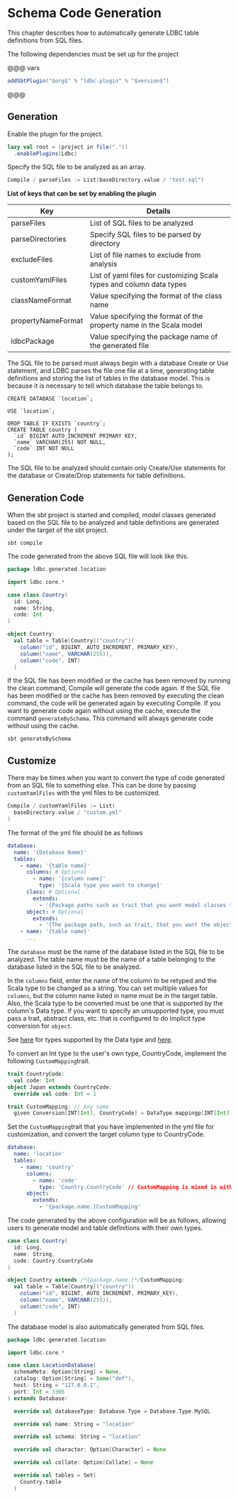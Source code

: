# Schema Code Generation

This chapter describes how to automatically generate LDBC table definitions from SQL files.

The following dependencies must be set up for the project

@@@ vars
```scala 3
addSbtPlugin("$org$" % "ldbc-plugin" % "$version$")
```
@@@

## Generation

Enable the plugin for the project.

```sbt
lazy val root = (project in file("."))
  .enablePlugins(Ldbc)
```

Specify the SQL file to be analyzed as an array.

```sbt
Compile / parseFiles := List(baseDirectory.value / "test.sql")
```

**List of keys that can be set by enabling the plugin**

| Key                | Details                                                              |
|--------------------|----------------------------------------------------------------------|
| parseFiles         | List of SQL files to be analyzed                                     |
| parseDirectories   | Specify SQL files to be parsed by directory                          |
| excludeFiles       | List of file names to exclude from analysis                          |
| customYamlFiles    | List of yaml files for customizing Scala types and column data types |
| classNameFormat    | Value specifying the format of the class name                        |
| propertyNameFormat | Value specifying the format of the property name in the Scala model  |
| ldbcPackage        | Value specifying the package name of the generated file              |

The SQL file to be parsed must always begin with a database Create or Use statement, and LDBC parses the file one file at a time, generating table definitions and storing the list of tables in the database model.
This is because it is necessary to tell which database the table belongs to.

```mysql
CREATE DATABASE `location`;

USE `location`;

DROP TABLE IF EXISTS `country`;
CREATE TABLE country (
  `id` BIGINT AUTO_INCREMENT PRIMARY KEY,
  `name` VARCHAR(255) NOT NULL,
  `code` INT NOT NULL
);
```

The SQL file to be analyzed should contain only Create/Use statements for the database or Create/Drop statements for table definitions.

## Generation Code

When the sbt project is started and compiled, model classes generated based on the SQL file to be analyzed and table definitions are generated under the target of the sbt project.

```shell
sbt compile
```

The code generated from the above SQL file will look like this.

```scala 3
package ldbc.generated.location

import ldbc.core.*

case class Country(
  id: Long,
  name: String,
  code: Int
)

object Country:
  val table = Table[Country]("country")(
    column("id", BIGINT, AUTO_INCREMENT, PRIMARY_KEY),
    column("name", VARCHAR(255)),
    column("code", INT)
  )
```

If the SQL file has been modified or the cache has been removed by running the clean command, Compile will generate the code again. If the SQL file has been modified or the cache has been removed by executing the clean command, the code will be generated again by executing Compile.
If you want to generate code again without using the cache, execute the command `generateBySchema`. This command will always generate code without using the cache.

```shell
sbt generateBySchema
```

## Customize

There may be times when you want to convert the type of code generated from an SQL file to something else. This can be done by passing `customYamlFiles` with the yml files to be customized.

```sbt
Compile / customYamlFiles := List(
  baseDirectory.value / "custom.yml"
)
```

The format of the yml file should be as follows

```yaml
database:
  name: '{Database Name}'
  tables:
    - name: '{table name}'
      columns: # Optional
        - name: '{column name}'
          type: '{Scala type you want to change}'
      class: # Optional
        extends:
          - '{Package paths such as trait that you want model classes to inherit}' // package.trait.name
      object: # Optional
        extends:
          - '{The package path, such as trait, that you want the object to inherit.}'
    - name: '{table name}'
      ...
```

The `database` must be the name of the database listed in the SQL file to be analyzed. The table name must be the name of a table belonging to the database listed in the SQL file to be analyzed.

In the `columns` field, enter the name of the column to be retyped and the Scala type to be changed as a string. You can set multiple values for `columns`, but the column name listed in name must be in the target table.
Also, the Scala type to be converted must be one that is supported by the column's Data type. If you want to specify an unsupported type, you must pass a trait, abstract class, etc. that is configured to do implicit type conversion for `object`.

See [here](/ldbc/en/01-Table-Definitions.html) for types supported by the Data type and [here](/ldbc/en/02-Custom-Data-Type.html).

To convert an Int type to the user's own type, CountryCode, implement the following `CustomMapping`trait.

```scala 3
trait CountryCode:
  val code: Int
object Japan extends CountryCode:
  override val code: Int = 1

trait CustomMapping: // Any name
  given Conversion[INT[Int], CountryCode] = DataType.mappingp[INT[Int], CountryCode]
```

Set the `CustomMapping`trait that you have implemented in the yml file for customization, and convert the target column type to CountryCode.

```yaml
database:
  name: 'location'
  tables:
    - name: 'country'
      columns:
        - name: 'code'
          type: 'Country.CountryCode' // CustomMapping is mixed in with the Country object so that it can be retrieved from there.
      object:
        extends:
          - '{package.name.}CustomMapping'
```

The code generated by the above configuration will be as follows, allowing users to generate model and table definitions with their own types.

```scala 3
case class Country(
  id: Long,
  name: String,
  code: Country.CountryCode
)

object Country extends /*{package.name.}*/CustomMapping:
  val table = Table[Country]("country")(
    column("id", BIGINT, AUTO_INCREMENT, PRIMARY_KEY),
    column("name", VARCHAR(255)),
    column("code", INT)
  )
```

The database model is also automatically generated from SQL files.

```scala 3
package ldbc.generated.location

import ldbc.core.*

case class LocationDatabase(
  schemaMeta: Option[String] = None,
  catalog: Option[String] = Some("def"),
  host: String = "127.0.0.1",
  port: Int = 3306
) extends Database:

  override val databaseType: Database.Type = Database.Type.MySQL

  override val name: String = "location"

  override val schema: String = "location"

  override val character: Option[Character] = None

  override val collate: Option[Collate] = None

  override val tables = Set(
    Country.table
  )
```
